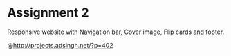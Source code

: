 # Assignment 2
Responsive website with Navigation bar, Cover image, Flip cards and footer.

@http://projects.adsingh.net/?p=402